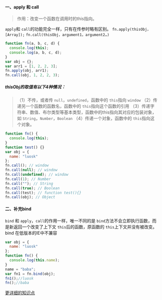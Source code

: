 #### 一、apply 和 call
> 作用：改变一个函数在调用时的this指向。

`apply`和 `call`的功能完全一样，只有在传参时略有区别。
`fn.apply(thisObj，[Array]);`
`fn.call(thisObj，argument1，argument2…)`
```js
function fn(a, b, c, d) {
  console.log(this);
  console.log(a, b, c, d);
}
var obj = {};
var arr1 = [1, 2, 2, 3];
fn.apply(obj, arr1);
fn.call(obj, 1, 2, 2, 3);
```
##### thisObj的取值有以下4种情况：
>（1）不传，或者传 `null`，`undefined`，函数中的 `this`指向  `window`
（2）传递另一个函数的函数名，函数中的 `this`指向这个函数的引用
（3）传递字符串、数值、布尔类型等基本类型，函数中的this指向其对应的包装对象，如 `String`，`Number`，`Boolean`
（4）传递一个对象，函数中的 `this`指向这个对象。
```js
function fn() {
  console.log(this);
}
function test() {}
var obj = {
  name: "luosk"
};
fn.call(); // window
fn.call(null); // window
fn.call(undefined); // window
fn.call(1); // Number
fn.call(""); // String
fn.call(true); // Boolean
fn.call(test); // function test(){}
fn.call(obj); // Object
```

#### 二、补充bind
`bind` 和 `apply`，`call`的作用一样，唯一不同的是 `bind`方法不会立即执行函数，而是新返回一个改变了上下文 `this`后的函数，原函数的 `this`上下文并没有被改变。
bind 在低版本的IE中不兼容
```js
var obj = {
  name: "luosk"
};
function fn() {
  console.log(this.name);
}
name = "baba";
var fn1 = fn.bind(obj);
fn1();//luosk
fn();//baba
```

[更详细的知识点](https://juejin.im/post/582bcd36d203090067edb8a0)